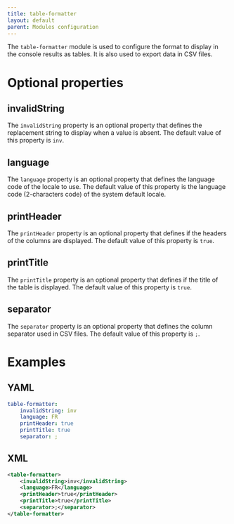 ```yaml
---
title: table-formatter
layout: default
parent: Modules configuration
---
```


The `table-formatter` module is used to configure the format to display in the console results as tables.
It is also used to export data in CSV files.

# Optional properties

## invalidString
The `invalidString` property is an optional property that defines the replacement string to display when a value is absent.
The default value of this property is `inv`.

## language
The `language` property is an optional property that defines the language code of the locale to use. The default value
of this property is the language code (2-characters code) of the system default locale.

## printHeader
The `printHeader` property is an optional property that defines if the headers of the columns are displayed. The default
value of this property is `true`.

## printTitle
The `printTitle` property is an optional property that defines if the title of the table is displayed. The default value
of this property is `true`.

## separator
The `separator` property is an optional property that defines the column separator used in CSV files. The default value
of this property is `;`.

# Examples

## YAML
```yaml
table-formatter:
    invalidString: inv
    language: FR
    printHeader: true
    printTitle: true
    separator: ;
```

## XML
```xml
<table-formatter>
    <invalidString>inv</invalidString>
    <language>FR</language>
    <printHeader>true</printHeader>
    <printTitle>true</printTitle>
    <separator>;</separator>
</table-formatter>
```
